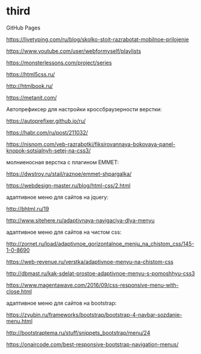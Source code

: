# third
GitHub Pages

https://livetyping.com/ru/blog/skolko-stoit-razrabotat-mobilnoe-prilojenie

https://www.youtube.com/user/webformyself/playlists

https://monsterlessons.com/project/series

https://html5css.ru/

http://htmlbook.ru/

https://metanit.com/

Автопрефиксер для настройки кроссбраузерности верстки:

https://autoprefixer.github.io/ru/

https://habr.com/ru/post/211032/

https://nisnom.com/veb-razrabotki/fiksirovannaya-bokovaya-panel-knopok-sotsialnyh-setej-na-css3/

молниеносная верстка с плагином EMMET:

https://dwstroy.ru/stail/raznoe/emmet-shpargalka/

https://webdesign-master.ru/blog/html-css/2.html

адаптивное меню для сайтов на jquery:

http://bhtml.ru/19

http://www.sitehere.ru/adaptivnaya-navigaciya-dlya-menyu

адаптивное меню для сайтов на чистом css:

http://zornet.ru/load/adaptivnoe_gorizontalnoe_menju_na_chistom_css/145-1-0-8690

https://web-revenue.ru/verstka/adaptivnoe-menyu-na-chistom-css

http://dbmast.ru/kak-sdelat-prostoe-adaptivnoe-menyu-s-pomoshhyu-css3

https://www.magentawave.com/2016/09/css-responsive-menu-with-close.html

адаптивное меню для сайтов на bootstrap:

https://zyubin.ru/frameworks/bootstrap/bootstrap-4-navbar-sozdanie-menu.html

http://bootstraptema.ru/stuff/snippets_bootstrap/menu/24

https://onaircode.com/best-responsive-bootstrap-navigation-menus/
